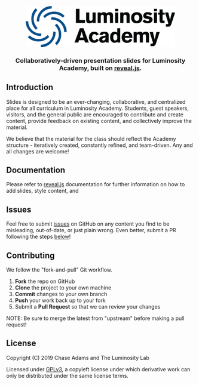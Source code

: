 <div align="center">
  <img src="assets/academy-logo-text-black.png" width="400" title="Luminosity Academy">
  
  <h3>
Collaboratively-driven presentation slides for Luminosity Academy, built on <a href="https://github.com/hakimel/reveal.js">reveal.js</a>.
  </h3>

</div>

## Introduction

Slides is designed to be an ever-changing, collaborative, and centralized place for all curriculum in Luminosity Academy. Students, guest speakers, visitors, and the general public are encouraged to contribute and create content, provide feedback on existing content, and collectively improve the material.

We believe that the material for the class should reflect the Academy structure - iteratively created, constantly refined, and team-driven. Any and all changes are welcome!

## Documentation

Please refer to [reveal.js](https://github.com/hakimel/reveal.js/blob/master/README.md) documentation for further information on how to add slides, style content, and 

## Issues

Feel free to submit [issues](https://github.com/luminosity-academy/slides/issues) on GitHub on any content you find to be misleading, out-of-date, or just plain wrong. Even better, submit a PR following the steps [below](#Contributing)!

## Contributing

We follow the "fork-and-pull" Git workflow.

1. **Fork** the repo on GitHub
2. **Clone** the project to your own machine
3. **Commit** changes to your own branch
4. **Push** your work back up to your fork
5. Submit a **Pull Request** so that we can review your changes

NOTE: Be sure to merge the latest from "upstream" before making a pull request!

## License

Copyright (C) 2019 Chase Adams and The Luminosity Lab

Licensed under [GPLv3](https://choosealicense.com/licenses/gpl-3.0/), a copyleft license under which derivative work can only be distributed under the same license terms.
